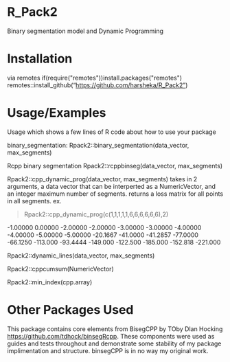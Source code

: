 # R_Pack2
Binary segmentation model and Dynamic Programming

# Installation
via remotes
if(require("remotes"))install.packages("remotes")
remotes::install_github(“https://github.com/harsheka/R_Pack2”)

# Usage/Examples
Usage which shows a few lines of R code about how to use your package

binary_segmentation:
Rpack2::binary_segmentation(data_vector, max_segments)

Rcpp binary segmentation
Rpack2::rcppbinseg(data_vector, max_segments)

Rpack2::cpp_dynamic_prog(data_vector, max_segments)
  takes in 2 arguments, a data vector that can be interperted as a NumericVector, and an integer maximum number of segments.  returns a loss matrix for all points in all segments.
ex.
> Rpack2::cpp_dynamic_prog(c(1,1,1,1,1,6,6,6,6,6,6),2)

-1.00000 0.00000
-2.00000 -2.00000
-3.00000 -3.00000
-4.00000 -4.00000
-5.00000 -5.00000
-20.1667 -41.0000
-41.2857 -77.0000
-66.1250 -113.000
-93.4444 -149.000
-122.500 -185.000
-152.818 -221.000


Rpack2::dynamic_lines(data_vector, max_segments)

Rpack2::cppcumsum(NumericVector)

Rpack2::min_index(cpp.array)


# Other Packages Used

This package contains core elements from BisegCPP by TOby Dlan Hocking https://github.com/tdhock/binsegRcpp.  These components were used as guides and tests throughout and demonstrate some stability of my package implimentation and structure.  binsegCPP is in no way my original work.
